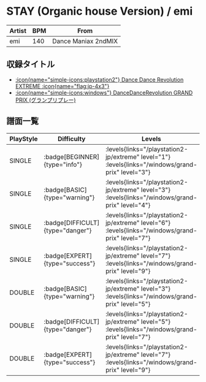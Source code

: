 # STAY (Organic house Version) / emi

|Artist|BPM|From|
|------|---|----|
|emi|140|Dance Maniax 2ndMIX|

## 収録タイトル

- [:icon{name="simple-icons:playstation2"} Dance Dance Revolution EXTREME :icon{name="flag:jp-4x3"}](/playstation2-jp/extreme)
- [:icon{name="simple-icons:windows"} DanceDanceRevolution GRAND PRIX (グランプリプレー)](/windows/grand-prix)

## 譜面一覧

|PlayStyle|Difficulty|Levels|Notes|Movie|
|---------|----------|------|-----|-----|
|SINGLE| :badge[BEGINNER]{type="info"}| :levels{links="/playstation2-jp/extreme" level="1"} :levels{links="/windows/grand-prix" level="3"}|65/0||
|SINGLE| :badge[BASIC]{type="warning"}| :levels{links="/playstation2-jp/extreme" level="3"} :levels{links="/windows/grand-prix" level="4"}|111/2||
|SINGLE| :badge[DIFFICULT]{type="danger"}| :levels{links="/playstation2-jp/extreme" level="6"} :levels{links="/windows/grand-prix" level="7"}|166/7||
|SINGLE| :badge[EXPERT]{type="success"}| :levels{links="/playstation2-jp/extreme" level="7"} :levels{links="/windows/grand-prix" level="9"}|209/5||
|DOUBLE| :badge[BASIC]{type="warning"}| :levels{links="/playstation2-jp/extreme" level="3"} :levels{links="/windows/grand-prix" level="5"}|102/1||
|DOUBLE| :badge[DIFFICULT]{type="danger"}| :levels{links="/playstation2-jp/extreme" level="5"} :levels{links="/windows/grand-prix" level="7"}|155/8||
|DOUBLE| :badge[EXPERT]{type="success"}| :levels{links="/playstation2-jp/extreme" level="7"} :levels{links="/windows/grand-prix" level="9"}|204/2||
